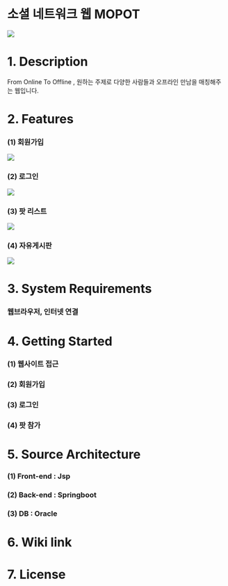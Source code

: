 #  소셜 네트워크 웹 MOPOT 
<img src="https://github.com/mopot/mopot_2/assets/148300331/7ed8c9e0-3e24-4850-a3e8-5666b850b70d"/></br>
# 1. Description
  From Online To Offline , 원하는 주제로 다양한 사람들과 오프라인 만남을 매칭해주는 웹입니다.
# 2. Features
  ### (1) 회원가입
  <img src="https://github.com/mopot/mopot_2/assets/148300331/ca1b12dd-dceb-47c8-9de6-c8c5357e9036"/></br>
  ### (2) 로그인
  <img src="https://github.com/mopot/mopot_2/assets/148300331/62348815-34a1-4b91-b886-ff5e1235c38f"/></br>
  ### (3) 팟 리스트 
  <img src="https://github.com/mopot/mopot_2/assets/148300331/e10ff681-2e86-438b-8de0-01bb5b785114"/></br>
  ### (4) 자유게시판
  <img src="https://github.com/mopot/mopot_2/assets/148300331/33b9f1e6-d829-49d4-a425-832370255c69"/></br>
# 3. System Requirements
  ### 웹브라우저, 인터넷 연결

# 4. Getting Started
  ### (1) 웹사이트 접근
  ### (2) 회원가입
  ### (3) 로그인 
  ### (4) 팟 참가

# 5. Source Architecture
  ### (1) Front-end : Jsp 
  ### (2) Back-end : Springboot
  ### (3) DB : Oracle
  
# 6. Wiki link

# 7. License

